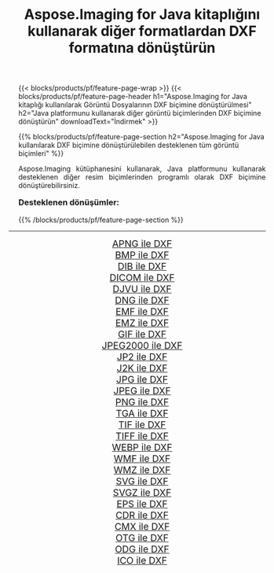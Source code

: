 ﻿---
title: Aspose.Imaging for Java kitaplığını kullanarak diğer formatlardan DXF formatına dönüştürün 
weight: 3920
url: /tr/java/conversion/to/dxf/ 
lang: tr
langdirlevel: 2
locales: zh-hans,ja,it,ru,de,es,fr,nl,id,lt,pl,pt,vi,tr,ko,zh-hant,ar,hi,th,sv,cs,uk,he
description: Aspose.Imaging'i kullanarak Java kullanan diğer biçimlerden DXF biçimine dönüştürebilirsiniz
---

{{< blocks/products/pf/feature-page-wrap >}}
{{< blocks/products/pf/feature-page-header h1="Aspose.Imaging for Java kitaplığı kullanılarak Görüntü Dosyalarının DXF biçimine dönüştürülmesi" h2="Java platformunu kullanarak diğer görüntü biçimlerinden DXF biçimine dönüştürün" downloadText="İndirmek" >}}


{{% blocks/products/pf/feature-page-section  h2="Aspose.Imaging for Java kullanılarak DXF biçimine dönüştürülebilen desteklenen tüm görüntü biçimleri" %}}
<p align=justify>Aspose.Imaging kütüphanesini kullanarak, Java platformunu kullanarak desteklenen diğer resim biçimlerinden programlı olarak DXF biçimine dönüştürebilirsiniz.</p>
<h3 style="margin-top:16px;">
Desteklenen dönüşümler:
</h3>
{{% /blocks/products/pf/feature-page-section %}}
<div class="container-fluid productfamilypage bg-gray">
    <div class="convertypes bg-gray agp-content section">
        <div class="container">
		<hr style="margin-left:-20px;"/>
		<div class="row other-converters" style="gap: 10px;font-size: 19px;text-align:center;">
		    <div class='col-md-3 other-converter remove-lp remove-rp'><a href="/imaging/tr/java/conversion/apng-to-dxf/" style="padding:15px;">APNG ile DXF</a></div>
<div class='col-md-3 other-converter remove-lp remove-rp'><a href="/imaging/tr/java/conversion/bmp-to-dxf/" style="padding:15px;">BMP ile DXF</a></div>
<div class='col-md-3 other-converter remove-lp remove-rp'><a href="/imaging/tr/java/conversion/dib-to-dxf/" style="padding:15px;">DIB ile DXF</a></div>
<div class='col-md-3 other-converter remove-lp remove-rp'><a href="/imaging/tr/java/conversion/dicom-to-dxf/" style="padding:15px;">DICOM ile DXF</a></div>
<div class='col-md-3 other-converter remove-lp remove-rp'><a href="/imaging/tr/java/conversion/djvu-to-dxf/" style="padding:15px;">DJVU ile DXF</a></div>
<div class='col-md-3 other-converter remove-lp remove-rp'><a href="/imaging/tr/java/conversion/dng-to-dxf/" style="padding:15px;">DNG ile DXF</a></div>
<div class='col-md-3 other-converter remove-lp remove-rp'><a href="/imaging/tr/java/conversion/emf-to-dxf/" style="padding:15px;">EMF ile DXF</a></div>
<div class='col-md-3 other-converter remove-lp remove-rp'><a href="/imaging/tr/java/conversion/emz-to-dxf/" style="padding:15px;">EMZ ile DXF</a></div>
<div class='col-md-3 other-converter remove-lp remove-rp'><a href="/imaging/tr/java/conversion/gif-to-dxf/" style="padding:15px;">GIF ile DXF</a></div>
<div class='col-md-3 other-converter remove-lp remove-rp'><a href="/imaging/tr/java/conversion/jpeg2000-to-dxf/" style="padding:15px;">JPEG2000 ile DXF</a></div>
<div class='col-md-3 other-converter remove-lp remove-rp'><a href="/imaging/tr/java/conversion/jp2-to-dxf/" style="padding:15px;">JP2 ile DXF</a></div>
<div class='col-md-3 other-converter remove-lp remove-rp'><a href="/imaging/tr/java/conversion/j2k-to-dxf/" style="padding:15px;">J2K ile DXF</a></div>
<div class='col-md-3 other-converter remove-lp remove-rp'><a href="/imaging/tr/java/conversion/jpg-to-dxf/" style="padding:15px;">JPG ile DXF</a></div>
<div class='col-md-3 other-converter remove-lp remove-rp'><a href="/imaging/tr/java/conversion/jpeg-to-dxf/" style="padding:15px;">JPEG ile DXF</a></div>
<div class='col-md-3 other-converter remove-lp remove-rp'><a href="/imaging/tr/java/conversion/png-to-dxf/" style="padding:15px;">PNG ile DXF</a></div>
<div class='col-md-3 other-converter remove-lp remove-rp'><a href="/imaging/tr/java/conversion/tga-to-dxf/" style="padding:15px;">TGA ile DXF</a></div>
<div class='col-md-3 other-converter remove-lp remove-rp'><a href="/imaging/tr/java/conversion/tif-to-dxf/" style="padding:15px;">TIF ile DXF</a></div>
<div class='col-md-3 other-converter remove-lp remove-rp'><a href="/imaging/tr/java/conversion/tiff-to-dxf/" style="padding:15px;">TIFF ile DXF</a></div>
<div class='col-md-3 other-converter remove-lp remove-rp'><a href="/imaging/tr/java/conversion/webp-to-dxf/" style="padding:15px;">WEBP ile DXF</a></div>
<div class='col-md-3 other-converter remove-lp remove-rp'><a href="/imaging/tr/java/conversion/wmf-to-dxf/" style="padding:15px;">WMF ile DXF</a></div>
<div class='col-md-3 other-converter remove-lp remove-rp'><a href="/imaging/tr/java/conversion/wmz-to-dxf/" style="padding:15px;">WMZ ile DXF</a></div>
<div class='col-md-3 other-converter remove-lp remove-rp'><a href="/imaging/tr/java/conversion/svg-to-dxf/" style="padding:15px;">SVG ile DXF</a></div>
<div class='col-md-3 other-converter remove-lp remove-rp'><a href="/imaging/tr/java/conversion/svgz-to-dxf/" style="padding:15px;">SVGZ ile DXF</a></div>
<div class='col-md-3 other-converter remove-lp remove-rp'><a href="/imaging/tr/java/conversion/eps-to-dxf/" style="padding:15px;">EPS ile DXF</a></div>
<div class='col-md-3 other-converter remove-lp remove-rp'><a href="/imaging/tr/java/conversion/cdr-to-dxf/" style="padding:15px;">CDR ile DXF</a></div>
<div class='col-md-3 other-converter remove-lp remove-rp'><a href="/imaging/tr/java/conversion/cmx-to-dxf/" style="padding:15px;">CMX ile DXF</a></div>
<div class='col-md-3 other-converter remove-lp remove-rp'><a href="/imaging/tr/java/conversion/otg-to-dxf/" style="padding:15px;">OTG ile DXF</a></div>
<div class='col-md-3 other-converter remove-lp remove-rp'><a href="/imaging/tr/java/conversion/odg-to-dxf/" style="padding:15px;">ODG ile DXF</a></div>
<div class='col-md-3 other-converter remove-lp remove-rp'><a href="/imaging/tr/java/conversion/ico-to-dxf/" style="padding:15px;">ICO ile DXF</a></div>
                </div>
        </div>
    </div>
</div>
<br/>

